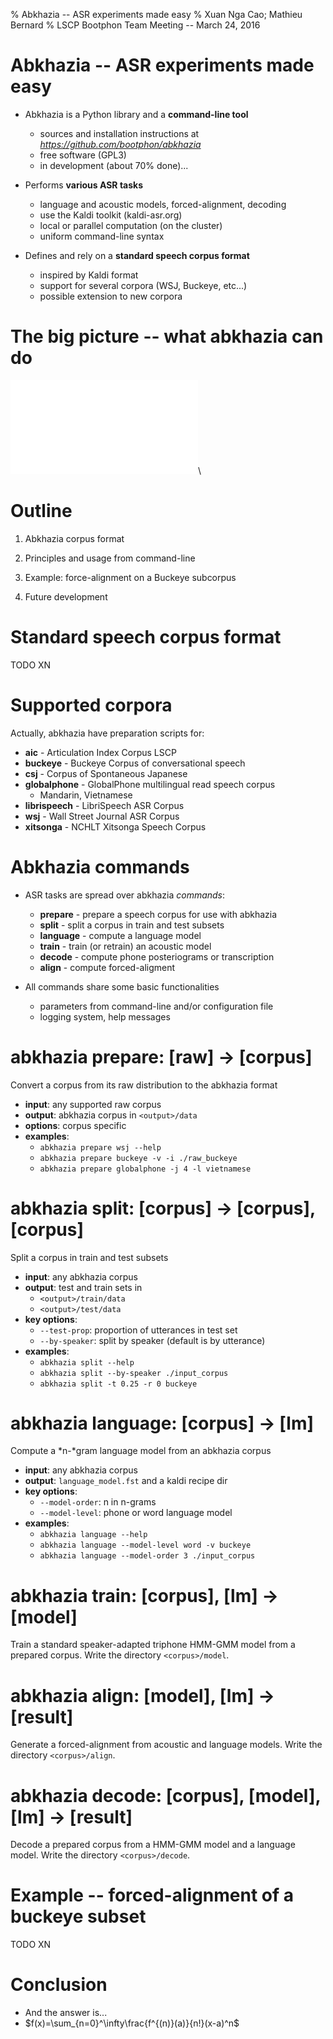 % Abkhazia -- ASR experiments made easy
% Xuan Nga Cao; Mathieu Bernard
% LSCP Bootphon Team Meeting -- March 24, 2016


# Abkhazia -- ASR experiments made easy

* Abkhazia is a Python library and a **command-line tool**

    - sources and installation instructions at
      *https://github.com/bootphon/abkhazia*
    - free software (GPL3)
    - in development (about 70% done)...

* Performs **various ASR tasks**

    - language and acoustic models, forced-alignment, decoding
    - use the Kaldi toolkit (kaldi-asr.org)
    - local or parallel computation (on the cluster)
    - uniform command-line syntax

* Defines and rely on a **standard speech corpus format**

    - inspired by Kaldi format
    - support for several corpora (WSJ, Buckeye, etc...)
    - possible extension to new corpora

# The big picture -- what abkhazia can do

![](./images/big_picture.pdf)\


# Outline

1. Abkhazia corpus format

2. Principles and usage from command-line

3. Example: force-alignment on a Buckeye subcorpus

4. Future development



# Standard speech corpus format

TODO XN

# Supported corpora

Actually, abkhazia have preparation scripts for:

* __aic__          - Articulation Index Corpus LSCP
* __buckeye__      - Buckeye Corpus of conversational speech
* __csj__          - Corpus of Spontaneous Japanese
* __globalphone__  - GlobalPhone multilingual read speech corpus
    * Mandarin, Vietnamese
* __librispeech__  - LibriSpeech ASR Corpus
* __wsj__          - Wall Street Journal ASR Corpus
* __xitsonga__     - NCHLT Xitsonga Speech Corpus


# Abkhazia commands

* ASR tasks are spread over abkhazia _commands_:
    * __prepare__  - prepare a speech corpus for use with abkhazia
    * __split__    - split a corpus in train and test subsets
    * __language__ - compute a language model
    * __train__    - train (or retrain) an acoustic model
    * __decode__   - compute phone posteriograms or transcription
    * __align__    - compute forced-aligment

* All commands share some basic functionalities
    * parameters from command-line and/or configuration file
    * logging system, help messages


# abkhazia prepare: [raw] -> [corpus]

Convert a corpus from its raw distribution to the abkhazia format

* __input__: any supported raw corpus
* __output__: abkhazia corpus in ``<output>/data``
* __options__: corpus specific
* __examples__:
    * ``abkhazia prepare wsj --help``
    * ``abkhazia prepare buckeye -v -i ./raw_buckeye``
    * ``abkhazia prepare globalphone -j 4 -l vietnamese``


# abkhazia split: [corpus] -> [corpus], [corpus]

Split a corpus in train and test subsets

* __input__: any abkhazia corpus
* __output__: test and train sets in
    * ``<output>/train/data``
    * ``<output>/test/data``
* __key options__:
    * ``--test-prop``: proportion of utterances in test set
    * ``--by-speaker``: split by speaker (default is by utterance)
* __examples__:
    * ``abkhazia split --help``
    * ``abkhazia split --by-speaker ./input_corpus``
    * ``abkhazia split -t 0.25 -r 0 buckeye``

# abkhazia language: [corpus] -> [lm]

Compute a *n-*gram language model from an abkhazia corpus

* __input__: any abkhazia corpus
* __output__: ``language_model.fst`` and a kaldi recipe dir
* __key options__:
    * ``--model-order``: n in n-grams
    * ``--model-level``: phone or word language model
* __examples__:
    * ``abkhazia language --help``
    * ``abkhazia language --model-level word -v buckeye``
    * ``abkhazia language --model-order 3 ./input_corpus``

# abkhazia train: [corpus], [lm] -> [model]

Train a standard speaker-adapted triphone HMM-GMM model from a
prepared corpus. Write the directory ``<corpus>/model``.

# abkhazia align: [model], [lm] -> [result]

Generate a forced-alignment from acoustic and language models. Write
the directory ``<corpus>/align``.

# abkhazia decode: [corpus], [model], [lm] -> [result]

Decode a prepared corpus from a HMM-GMM model and a language
model. Write the directory ``<corpus>/decode``.


# Example -- forced-alignment of a buckeye subset

TODO XN

# Conclusion

- And the answer is...
- $f(x)=\sum_{n=0}^\infty\frac{f^{(n)}(a)}{n!}(x-a)^n$
